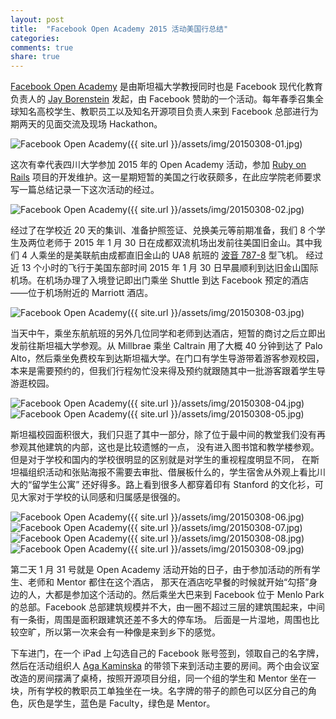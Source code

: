 ```yaml
---
layout: post
title:  "Facebook Open Academy 2015 活动美国行总结"
categories:
comments: true
share: true
---
```


[Facebook Open Academy] 是由斯坦福大学教授同时也是 Facebook 现代化教育负责人的
[Jay Borenstein] 发起，由 Facebook 赞助的一个活动。每年春季召集全球知名高校学生、教职员工以及知名开源项目负责人来到
Facebook 总部进行为期两天的见面交流及现场 Hackathon。

![Facebook Open Academy]({{ site.url }}/assets/img/20150308-01.jpg)

这次有幸代表四川大学参加 2015 年的 Open Academy 活动，参加 [Ruby on Rails] 项目的开发维护。这一星期短暂的美国之行收获颇多，在此应学院老师要求写一篇总结记录一下这次活动的经过。

![Facebook Open Academy]({{ site.url }}/assets/img/20150308-02.jpg)

经过了在学校近 20 天的集训、准备护照签证、兑换美元等前期准备，我们 8 个学生及两位老师于 2015 年 1 月 30
日在成都双流机场出发前往美国旧金山。其中我们 4 人乘坐的是美联航由成都直旧金山的 UA8 航班的 [波音 787-8] 型飞机。
经过近 13 个小时的飞行于美国东部时间 2015 年 1 月 30 日早晨顺利到达旧金山国际机场。在机场办理了入境登记即出门乘坐
Shuttle 到达 Facebook 预定的酒店——位于机场附近的 Marriott 酒店。

![Facebook Open Academy]({{ site.url }}/assets/img/20150308-03.jpg)

当天中午，乘坐东航航班的另外几位同学和老师到达酒店，短暂的商讨之后立即出发前往斯坦福大学参观。从 Millbrae
乘坐 Caltrain 用了大概 40 分钟到达了 Palo Alto，然后乘坐免费校车到达斯坦福大学。在门口有学生导游带着游客参观校园，
本来是需要预约的，但我们行程匆忙没来得及预约就跟随其中一批游客跟着学生导游逛校园。

![Facebook Open Academy]({{ site.url }}/assets/img/20150308-04.jpg)
![Facebook Open Academy]({{ site.url }}/assets/img/20150308-05.jpg)

斯坦福校园面积很大，我们只逛了其中一部分，除了位于最中间的教堂我们没有再参观其他建筑的内部，这也是比较遗憾的一点，
没有进入图书馆和教学楼参观。但是对于学校和国内的学校很明显的区别就是对学生的重视程度明显不同，
在斯坦福组织活动和张贴海报不需要去审批、借展板什么的，学生宿舍从外观上看比川大的“留学生公寓”
还好得多。路上看到很多人都穿着印有 Stanford 的文化衫，可见大家对于学校的认同感和归属感是很强的。

![Facebook Open Academy]({{ site.url }}/assets/img/20150308-06.jpg)
![Facebook Open Academy]({{ site.url }}/assets/img/20150308-07.jpg)
![Facebook Open Academy]({{ site.url }}/assets/img/20150308-08.jpg)
![Facebook Open Academy]({{ site.url }}/assets/img/20150308-09.jpg)

第二天 1 月 31 号就是 Open Academy 活动开始的日子，由于参加活动的所有学生、老师和 Mentor 都住在这个酒店，
那天在酒店吃早餐的时候就开始“勾搭”身边的人，大都是参加这个活动的。然后乘坐大巴来到 Facebook 位于 Menlo Park
的总部。Facebook 总部建筑规模并不大，由一圈不超过三层的建筑围起来，中间有一条街，周围是面积跟建筑还差不多大的停车场。
后面是一片湿地，周围也比较空旷，所以第一次来会有一种像是来到乡下的感觉。

下车进门，在一个 iPad 上勾选自己的 Facebook 账号签到，领取自己的名字牌，然后在活动组织人 [Aga Kaminska]
的带领下来到活动主要的房间。两个由会议室改造的房间摆满了桌椅，按照开源项目分组，同一个组的学生和 Mentor
坐在一块，所有学校的教职员工单独坐在一块。名字牌的带子的颜色可以区分自己的角色，灰色是学生，蓝色是
Faculty，绿色是 Mentor。



[Facebook Open Academy]:    https://www.facebook.com/OpenAcademyProgram
[Jay Borenstein]:           https://www.facebook.com/jay.borenstein
[Ruby on Rails]:            http://rubyonrails.org/
[波音 787-8]:                http://en.wikipedia.org/wiki/Boeing_787_Dreamliner
[Aga Kaminska]:             https://www.facebook.com/agnieszka.ak

